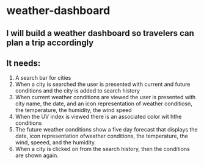 # weather-dashboard

## I will build a weather dashboard so travelers can plan a trip accordingly

## It needs:
1. A search bar for cities
2. When a city is searched the user is presented with current and future conditions and the city is added to search history
3. When current weather conditions are viewed the user is presented with city name, the date, and an icon representation of weather conditiosn, the temperature, the humidity, the wind speed
4. When the UV index is viewed there is an associated color wit hthe conditions
5. The future weather conditions show a five day forecast that displays the date, icon representation ofweather conditions, the temperature, the wind, speeed, and the humidity.
6. When a city is clicked on from the search history, then the conditions are shown again.